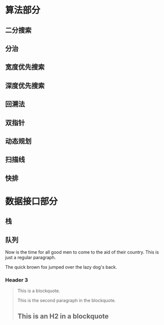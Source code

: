 算法部分
====================

二分搜索
---------------------
分治
---------------------
宽度优先搜索
---------------------
深度优先搜索
---------------------
回溯法
---------------------
双指针
---------------------
动态规划
---------------------
扫描线
---------------------
快排
---------------------


数据接口部分
====================
栈
---------------------
队列
---------------------

Now is the time for all good men to come to
the aid of their country. This is just a
regular paragraph.

The quick brown fox jumped over the lazy
dog's back.
### Header 3

> This is a blockquote.
> 
> This is the second paragraph in the blockquote.
>
> ## This is an H2 in a blockquote